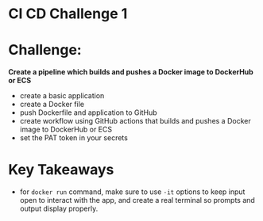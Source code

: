 # **CI CD Challenge 1**


# Challenge:

**Create a pipeline which builds and pushes a Docker image to DockerHub or ECS**

- create a basic application
- create a Docker file
- push Dockerfile and application to GitHub
- create workflow using GitHub actions that builds and pushes a Docker image to DockerHub or ECS
- set the PAT token in your secrets



# Key Takeaways
- for `docker run` command, make sure to use `-it` options to keep input open to interact with the app, and create a real terminal so prompts and output display properly.
